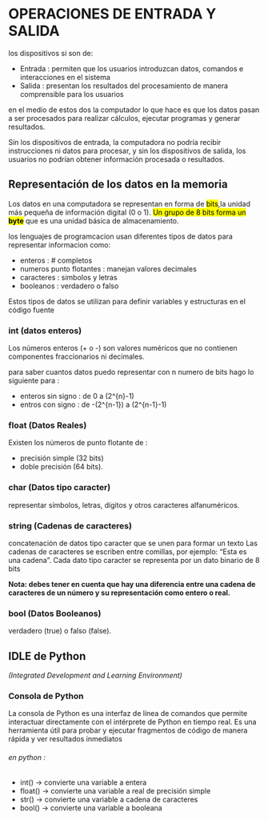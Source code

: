 # OPERACIONES DE ENTRADA Y SALIDA 
los dispositivos si son de:
- Entrada : permiten que los usuarios introduzcan datos, comandos e interacciones en el sistema 
- Salida :  presentan los resultados del procesamiento de manera comprensible para los usuarios

en el medio de estos dos la computador lo que hace es que los datos pasan a ser procesados para realizar cálculos, ejecutar programas y generar resultados.

Sin los dispositivos de entrada, la computadora no podría recibir instrucciones ni datos para procesar, y sin los dispositivos de salida, los usuarios no podrían obtener información procesada o resultados.

## Representación de los datos en la memoria
Los datos en una computadora se representan en forma de <mark>bits</mark>,la unidad más pequeña de información digital (0 o 1).
<mark>Un grupo de 8 bits forma un **byte**</mark> que es una unidad básica de almacenamiento.

los lenguajes de programcacion usan diferentes tipos de datos para representar informacion como:
- enteros : # completos  
- numeros punto flotantes : manejan valores decimales
- caracteres : simbolos y letras
- booleanos : verdadero o falso

Estos tipos de datos se utilizan para definir variables y estructuras en el código fuente

### int (datos enteros)
Los números enteros (+ o -) son valores numéricos que no contienen componentes fraccionarios ni decimales.

para saber cuantos datos puedo representar con n numero de bits hago lo siguiente para :
- enteros sin signo : de 0 a (2^{n}-1)
- entros con signo : de -(2^{n-1}) a (2^{n-1}-1)

### float (Datos Reales) 
Existen los números de punto flotante de : 
- precisión simple (32 bits)
- doble precisión (64 bits).

### char (Datos tipo caracter)

representar símbolos, letras, dígitos y otros caracteres alfanuméricos.

### string (Cadenas de caracteres)

concatenación de datos tipo caracter que se unen para formar un texto
Las cadenas de caracteres se escriben entre comillas, por ejemplo: “Esta es una cadena”. Cada dato tipo caracter se representa por un dato binario de 8 bits
 
**Nota: debes tener en cuenta que hay una diferencia entre una cadena de caracteres de un número y su representación como entero o real.**

### bool (Datos Booleanos)
 verdadero (true) o falso (false).


## IDLE de Python
*(Integrated Development and Learning Environment)*

### Consola de Python
La consola de Python es una interfaz de línea de comandos que permite interactuar directamente con el intérprete de Python en tiempo real. Es una herramienta útil para probar y ejecutar fragmentos de código de manera rápida y ver resultados inmediatos

###### en python :
- int() → convierte una variable a entera
- float() → convierte una variable a real de precisión simple
- str() → convierte una variable a cadena de caracteres
- bool() → convierte una variable a booleana